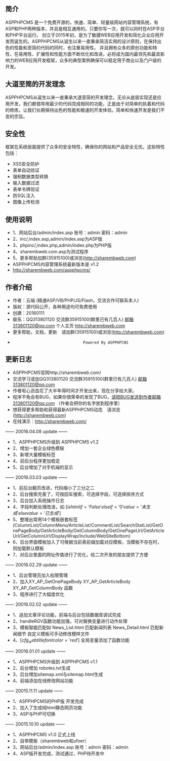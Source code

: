 ﻿## 简介

ASPPHPCMS 是一个免费开源的，快速、简单、轻量级网站内容管理系统，有ASP和PHP两种版本，并且是相互通用的。只要你写一次，就可以同时在ASP平台和PHP平台运行。
创立于2015年初，是为了敏捷WEB应用开发和简化企业应用开发而诞生的。ASPPHPCMS从诞生以来一直秉承简洁实用的设计原则，在保持出色的性能和至简的代码的同时，也注重易用性。
并且拥有众多的原创功能和特性，在易用性、扩展性和性能方面不断优化和改进，必将成为国内最领先和最具影响力的WEB应用开发框架，众多的典型案例确保可以稳定用于商业以及门户级的开发。

## 大道至简的开发理念

ASPPHPCMS从诞生以来一直秉承大道至简的开发理念，无论从底层实现还是应用开发，我们都倡导用最少的代码完成相同的功能，正是由于对简单的执着和代码的修炼，让我们长期保持出色的性能和极速的开发体验。简单和快速开发是我们不变的宗旨。

## 安全性

框架在系统层面提供了众多的安全特性，确保你的网站和产品安全无忧。这些特性包括：

*  XSS安全防护
*  表单自动验证
*  强制数据类型转换
*  输入数据过滤
*  表单令牌验证
*  防SQL注入
*  图像上传检测

## 使用说明
 
*  1、网站后台/admin/index.asp 账号：admin 密码：admin
*  2、inc/,index.asp,admin/index.asp为ASP版
*  3、phpinc/,index.php,admin/index.php为PHP版
*  4、sharembweb.com.asp为测试程序
*  5、更多帮助加群(35915100)或浏览(http://sharembweb.com)
*  ASPPHPCMS内容管理系统最新版本是 v1.2
*  http://sharembweb.com/aspphpcms/

## 作者介绍

*  作者：云端 (精通ASP/VB/PHP/JS/Flash，交流合作可联系本人)
*  版权：源代码公开，各种用途均可免费使用
*  创建：20160111 
*  联系：QQ313801120  交流群35915100(群里已有几百人)    邮箱313801120@qq.com   个人主页 http://sharembweb.com
*  更多帮助，文档，更新　请加群(35915100)或浏览(http://sharembweb.com)
*                                    Powered By ASPPHPCNS

## 更新日志

*  ASPPHPCMS官网http://sharembweb.com/
*  交流学习请加QQ313801120 交流群35915100(群里已有几百人)  邮箱313801120@qq.com
*  作者呕心沥血花了大半年得时间才开发出来，现在分享给大家。
*  程序不免会有BUG，如果你很荣幸的发现了BUG，请把BUG发送到作者邮箱313801120@qq.com （作者会把你的名字放到程序里）
*  想获得更多帮助和获得最新ASPPHPCMS动态　请浏览(http://sharembweb.com)
*  在线演示：http://sharembweb.com/

—— 20016.04.08 update ——
*  1、ASPPHPCMS升级到 ASPPHPCMS v1.2
*  2、增加一套企业绿色模板
*  3、新增大量模板标签
*  4、前后台程序更加稳定
*  5、后台增加了对手机端的显示

—— 20016.03.03 update ——
*  1、前后台翻页改进，代码缩小了三分之二
*  2、后台搜索完善了，可按回车搜索，可选择字段，可选择排序方式
*  3、后台加入系统操作日志
*  4、字段判断处理改进，如 [$ishtml if='False' elseif='0' value='未生成' elsevalue='已生成'$]
*  5、整理出常用14个模板嵌套标签(ColumnList/ColumnMenu/ArticleList/CommentList/SearchStatList/GetOnePageBody/GetArticleBody/GetColumnBody/GetOnePageUrl/GetArticleUrl/GetColumnUrl/DisplayWrap/Include/WebSiteBottom)
*  6、后台界面模板加入了可根据当前表前缀加载对应模板，当模板不存在时，则加载默认模板
*  7、对后台里面的网址传值进行了优化，给二次开发的朋友提供了方便

—— 20016.02.29 update ——
*  1、后台管理员加入权限管理
*  2、加入XY_AP_GetOnePageBody  XY_AP_GetArticleBody XY_AP_GetColumnBody 函数
*  3、程序进行了大幅度优化

—— 20016.02.02 update ——
*  1、追加文章评论功能，前端与后台包括数据库调试完成
*  2、handleRGV函数功能加强，可对替换变量进行动作处理
*  3、模板智能匹配如 News_List.html 匹配新闻列表 News_Detail.html 匹配新闻细节 自定义模板可手动修改模样文件
*  4、[$cfg_webtitle fontcolor='red'$] 全局变量添加了函数功能

—— 20016.01.01 update ——
*  1、ASPPHPCMS升级到 ASPPHPCMS v1.1
*  2、后台增加 robotes.txt生成
*  3、后台增加sitemap.xml与sitemap.html生成 
*  4、前端添加在线修改网站功能

—— 20015.11.11 update ——
*  1、ASPPHPCMS的PHP版 开发完成
*  2、加入了生成纯html静态网页功能
*  3、ASP与PHP可切换

—— 20015.10.10 update ——
*  1、ASPPHPCMS v1.0 正式上线
*  2、自带模板（sharembweb和ufoer）
*  3、网站后台/admin/index.asp 账号：admin 密码：admin
*  4、ASP版开发完成，测试通过，PHP待开发中